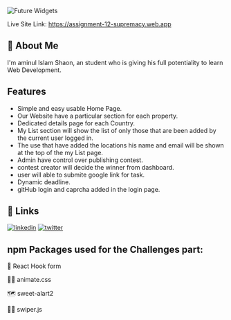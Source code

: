 
![Future Widgets](https://i.ibb.co/Zx2X2b6/Victory-Vault.png)


Live Site Link: https://assignment-12-supremacy.web.app

## 🚀 About Me
I'm aminul Islam Shaon, an student who is giving his full potentiality to learn Web Development.


## Features

- Simple and easy usable Home Page.
- Our Website have a particular section for each property.
- Dedicated details page for each Country.
- My List section will show the list of only those that are been added by the current user logged in.
- The use that have added the locations his name and email will be shown at the top of the my List page.
- Admin have control over publishing contest.
- contest creator will decide the winner from dashboard.
- user will able to submite google link for task.
- Dynamic deadline.
- gitHub login and caprcha added in the login page.





## 🔗 Links
[![linkedin](https://img.shields.io/badge/linkedin-0A66C2?style=for-the-badge&logo=linkedin&logoColor=white)](https://www.linkedin.com/)
[![twitter](https://img.shields.io/badge/twitter-1DA1F2?style=for-the-badge&logo=twitter&logoColor=white)](https://twitter.com/)


## npm Packages used for the Challenges part:

🧠 React Hook form

👩‍💻 animate.css

🗺️ sweet-alart2

🏃‍♂️ swiper.js



